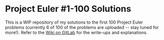 # Project Euler #1-100 Solutions

This is a WIP repository of my solutions to the first 100 Project Euler problems (currently 6 of 100 of the problems are uploaded -- stay tuned for more!). Refer to the [Wiki on GitLab](https://gitlab.com/crumpmasterjc/projecteuler/-/wikis/Home) for the write-ups and explanations.
